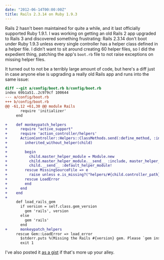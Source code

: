 ```yaml
---
date: "2012-06-14T00:00:00Z"
title: Rails 2.3.14 on Ruby 1.9.3
---
```

Rails 2 hasn't been maintained for quite a while, and it last officially supported Ruby 1.9.1. I was working on getting an old Rails 2 app upgraded to Rails 3 and discovered something frustrating: Rails 2.3.14 don't boot under Ruby 1.9.3 unless every single controller has a helper class defined in a helper file. I didn't want to sit around creating 60 helper files, so I did the expedient thing, patching the app's `boot.rb` file to not raise exceptions on missing helper files.

It turned out to not be a terribly large amount of code, but here's a diff just in case anyone else is upgrading a really old Rails app and runs into the same issue:

```diff
diff --git a/config/boot.rb b/config/boot.rb
index 69b1a51..2c979cf 100644
--- a/config/boot.rb
+++ b/config/boot.rb
@@ -61,12 +61,30 @@ module Rails
       require 'initializer'
     end
 
+    def monkeypatch_helpers
+      require "active_support"
+      require 'action_controller/helpers'
+      ActionController::Helpers::ClassMethods.send(:define_method, :inherited_with_helper) do |child|
+        inherited_without_helper(child)
+
+        begin
+          child.master_helper_module = Module.new
+          child.master_helper_module.__send__ :include, master_helper_module
+          child.__send__ :default_helper_module!
+        rescue MissingSourceFile => e
+          raise unless e.is_missing?("helpers/#{child.controller_path}_helper")
+        rescue LoadError
+        end
+      end
+    end
+
     def load_rails_gem
       if version = self.class.gem_version
         gem 'rails', version
       else
         gem 'rails'
       end
+      monkeypatch_helpers
     rescue Gem::LoadError => load_error
       $stderr.puts %(Missing the Rails #{version} gem. Please `gem install -v=#{version} rails`, update your RAILS_GEM_VERSION setting in config/environment.rb for the Rails version you do have installed, or comment out RAILS_GEM_VERSION to use the latest version installed.)
       exit 1
```

I've also posted it [as a gist](https://gist.github.com/2913560) if that's more up your alley.